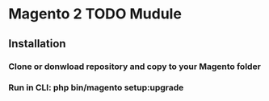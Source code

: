 # Magento 2 TODO Mudule #


## Installation ##
### Clone or donwload repository and copy to your Magento folder ###
### Run in CLI: php bin/magento setup:upgrade ###

